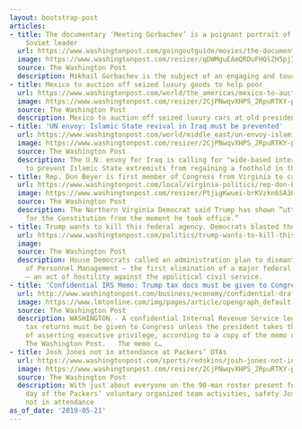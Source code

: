 ```yaml
---
layout: bootstrap-post
articles:
- title: The documentary ‘Meeting Gorbachev’ is a poignant portrait of the former
    Soviet leader
  url: https://www.washingtonpost.com/goingoutguide/movies/the-documentary-meeting-gorbachev-is-a-poignant-portrait-of-the-former-soviet-leader/2019/05/21/1804d7b6-798c-11e9-b3f5-5673edf2d127_story.html
  image: https://www.washingtonpost.com/resizer/qDWMguEAmQRDuFHQlZH5pj7datU=/1484x0/arc-anglerfish-washpost-prod-washpost.s3.amazonaws.com/public/7OYWUVDVYQI6TPJFZGEVKXTXMY.jpg
  source: The Washington Post
  description: Mikhail Gorbachev is the subject of an engaging and touching film.
- title: Mexico to auction off seized luxury goods to help poor
  url: https://www.washingtonpost.com/world/the_americas/mexico-to-auction-off-seized-luxury-goods-to-help-poor/2019/05/21/78298cb0-7c23-11e9-b1f3-b233fe5811ef_story.html
  image: https://www.washingtonpost.com/resizer/2CjPNwqvXHPS_2RpuRTKY-p3eVo=/1484x0/www.washingtonpost.com/pb/resources/img/twp-social-share.png
  source: The Washington Post
  description: Mexico to auction off seized luxury cars at old presidential residence
- title: 'UN envoy: Islamic State revival in Iraq must be prevented'
  url: https://www.washingtonpost.com/world/middle_east/un-envoy-islamic-state-revival-in-iraq-must-be-prevented/2019/05/21/9f75fdc2-7c22-11e9-b1f3-b233fe5811ef_story.html
  image: https://www.washingtonpost.com/resizer/2CjPNwqvXHPS_2RpuRTKY-p3eVo=/1484x0/www.washingtonpost.com/pb/resources/img/twp-social-share.png
  source: The Washington Post
  description: The U.N. envoy for Iraq is calling for "wide-based international support"
    to prevent Islamic State extremists from regaining a foothold in the country
- title: Rep. Don Beyer is first member of Congress from Virginia to call for impeachment
  url: https://www.washingtonpost.com/local/virginia-politics/rep-don-beyer-is-first-member-of-congress-from-virginia-to-call-for-impeachment/2019/05/21/c3e716da-7c1a-11e9-a5b3-34f3edf1351e_story.html
  image: https://www.washingtonpost.com/resizer/PtjigKwuei-brKVzkn6SA30RuOM=/1484x0/arc-anglerfish-washpost-prod-washpost.s3.amazonaws.com/public/7TDXX7WDLEI6HHXHALA6CCQD6A.jpg
  source: The Washington Post
  description: The Northern Virginia Democrat said Trump has shown ”utter contempt
    for the Constitution from the moment he took office.”
- title: Trump wants to kill this federal agency. Democrats blasted the idea.
  url: https://www.washingtonpost.com/politics/trump-wants-to-kill-this-federal-agency-democrats-blasted-the-idea/2019/05/21/67f6b978-7b18-11e9-a5b3-34f3edf1351e_story.html
  image: 
  source: The Washington Post
  description: House Democrats called an administration plan to dismantle the Office
    of Personnel Management — the first elimination of a major federal agency in decades
    — an act of hostility against the apolitical civil service.
- title: 'Confidential IRS Memo: Trump tax docs must be given to Congress -- unless...'
  url: http://www.washingtonpost.com/business/economy/confidential-draft-irs-memo-says-tax-returns-must-be-given-to-congress-unless-president-invokes-executive-privilege/2019/05/21/8ed41834-7b1c-11e9-8bb7-0fc796cf2ec0_story.html
  image: https://www.lmtonline.com/img/pages/article/opengraph_default.jpg
  source: The Washington Post
  description: WASHINGTON - A confidential Internal Revenue Service legal memo says
    tax returns must be given to Congress unless the president takes the rare step
    of asserting executive privilege, according to a copy of the memo obtained by
    The Washington Post.   The memo c…
- title: Josh Jones not in attendance at Packers’ OTAs
  url: https://www.washingtonpost.com/sports/redskins/josh-jones-not-in-attendance-at-packers-otas/2019/05/21/115adbe2-7c1e-11e9-b1f3-b233fe5811ef_story.html
  image: https://www.washingtonpost.com/resizer/2CjPNwqvXHPS_2RpuRTKY-p3eVo=/1484x0/www.washingtonpost.com/pb/resources/img/twp-social-share.png
  source: The Washington Post
  description: With just about everyone on the 90-man roster present for the second
    day of the Packers’ voluntary organized team activities, safety Josh Jones was
    not in attendance
as_of_date: '2019-05-21'
---
```


